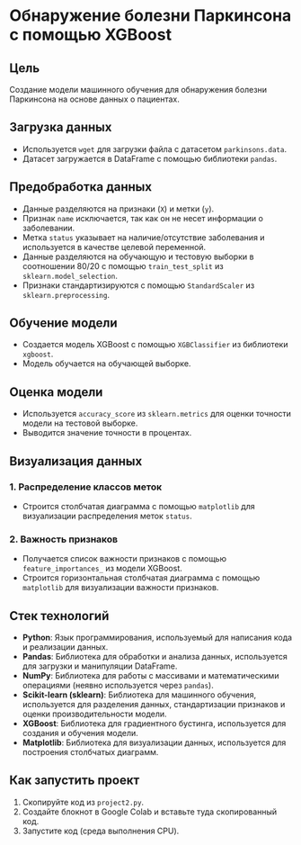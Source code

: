 # Обнаружение болезни Паркинсона с помощью XGBoost

## Цель

Создание модели машинного обучения для обнаружения болезни Паркинсона на основе данных о пациентах.

## Загрузка данных

- Используется `wget` для загрузки файла с датасетом `parkinsons.data`.
- Датасет загружается в DataFrame с помощью библиотеки `pandas`.

## Предобработка данных

- Данные разделяются на признаки (`X`) и метки (`y`).
- Признак `name` исключается, так как он не несет информации о заболевании.
- Метка `status` указывает на наличие/отсутствие заболевания и используется в качестве целевой переменной.
- Данные разделяются на обучающую и тестовую выборки в соотношении 80/20 с помощью `train_test_split` из `sklearn.model_selection`.
- Признаки стандартизируются с помощью `StandardScaler` из `sklearn.preprocessing`.

## Обучение модели

- Создается модель XGBoost с помощью `XGBClassifier` из библиотеки `xgboost`.
- Модель обучается на обучающей выборке.

## Оценка модели

- Используется `accuracy_score` из `sklearn.metrics` для оценки точности модели на тестовой выборке.
- Выводится значение точности в процентах.

## Визуализация данных

### 1. Распределение классов меток

- Строится столбчатая диаграмма с помощью `matplotlib` для визуализации распределения меток `status`.

### 2. Важность признаков

- Получается список важности признаков с помощью `feature_importances_` из модели XGBoost.
- Строится горизонтальная столбчатая диаграмма с помощью `matplotlib` для визуализации важности признаков.

## Стек технологий

- **Python**: Язык программирования, используемый для написания кода и реализации данных.
- **Pandas**: Библиотека для обработки и анализа данных, используется для загрузки и манипуляции DataFrame.
- **NumPy**: Библиотека для работы с массивами и математическими операциями (неявно используется через `pandas`).
- **Scikit-learn (sklearn)**: Библиотека для машинного обучения, используется для разделения данных, стандартизации признаков и оценки производительности модели.
- **XGBoost**: Библиотека для градиентного бустинга, используется для создания и обучения модели.
- **Matplotlib**: Библиотека для визуализации данных, используется для построения столбчатых диаграмм.

## Как запустить проект

1. Скопируйте код из `project2.py`.
2. Создайте блокнот в Google Colab и вставьте туда скопированный код.
3. Запустите код (среда выполнения CPU).
